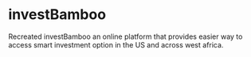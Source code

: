 # investBamboo

Recreated investBamboo an online platform that provides easier way to access smart investment option in the US and across west africa.
